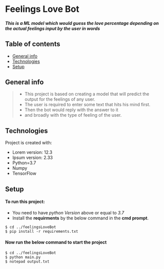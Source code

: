 # Feelings Love Bot
##### This is a ML model which would guess the love percentage depending on the actual feelings input by the user in words

## Table of contents
* [General info](#general-info)
* [Technologies](#technologies)
* [Setup](#setup)

## General info
> * This project is based on creating a model that will predict the output for the feelings of any user.
> * The user is required to enter some text that hits his mind first.
> * Then the bot would reply with the answer to it
> * and broadly with the type of feeling of the user.
	
## Technologies
Project is created with:
* Lorem version: 12.3
* Ipsum version: 2.33
* Python=3.7
* Numpy
* TensorFlow
	
## Setup
#### To run this project:
* You need to have *python Version* above or equal to *3.7*
* Install the **requirments** by the below command in the **cmd prompt**.

```
$ cd ../feelingsLoveBot
$ pip install -r requirements.txt
```
#### Now run the below command to start the project
```
$ cd ../feelingsLoveBot
$ python main.py
$ notepad output.txt
```
